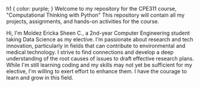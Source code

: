 h1 {
  color: purple;
}
Welcome to my repository for the CPE311 course, "Computational Thinking with Python" This repository will contain all my projects, assignments, and hands-on activities for the course.

Hi, I'm Moldez Ericka Sheen C., a 2nd-year Computer Engineering student taking Data Science as my elective. I'm passionate about research and tech innovation, particularly in fields that can contribute to environmental and medical technology. I strive to find connections and develop a deep understanding of the root causes of issues to draft effective research plans. While I'm still learning coding and my skills may not yet be sufficient for my elective, I'm willing to exert effort to enhance them. I have the courage to learn and grow in this field.
